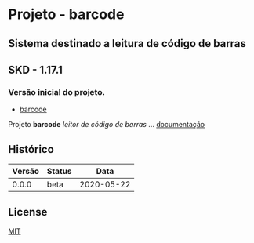 # Projeto - barcode

Sistema destinado a leitura de código de barras
---

## SKD - 1.17.1

### Versão inicial do projeto.

- [barcode](https://github.com/isaiasnas/barcode)

Projeto **barcode** *leitor de código de barras* ...
[documentação](https://github.com/isaiasnas/barcode/blob/master/README.md)


## Histórico

Versão | Status | Data
----------|--------|-------------
0.0.0 | beta | 2020-05-22

## License

[MIT](https://github.com/isaiasnas/barcode/blob/master/LICENSE)